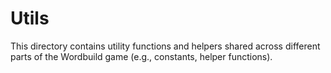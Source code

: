 # Utils

This directory contains utility functions and helpers shared across different parts of the Wordbuild game (e.g., constants, helper functions).
